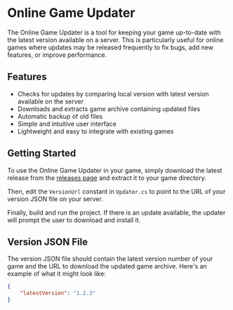 # Online Game Updater

The Online Game Updater is a tool for keeping your game up-to-date with the latest version available on a server. This is particularly useful for online games where updates may be released frequently to fix bugs, add new features, or improve performance.

## Features

- Checks for updates by comparing local version with latest version available on the server
- Downloads and extracts game archive containing updated files
- Automatic backup of old files
- Simple and intuitive user interface
- Lightweight and easy to integrate with existing games

## Getting Started

To use the Online Game Updater in your game, simply download the latest release from the [releases page](https://github.com/ludiam/LegionLauncher/releases) and extract it to your game directory.

Then, edit the `VersionUrl` constant in `Updater.cs` to point to the URL of your version JSON file on your server.

Finally, build and run the project. If there is an update available, the updater will prompt the user to download and install it.

## Version JSON File

The version JSON file should contain the latest version number of your game and the URL to download the updated game archive. Here's an example of what it might look like:

```json
{
    "latestVersion": "1.2.3"
}
